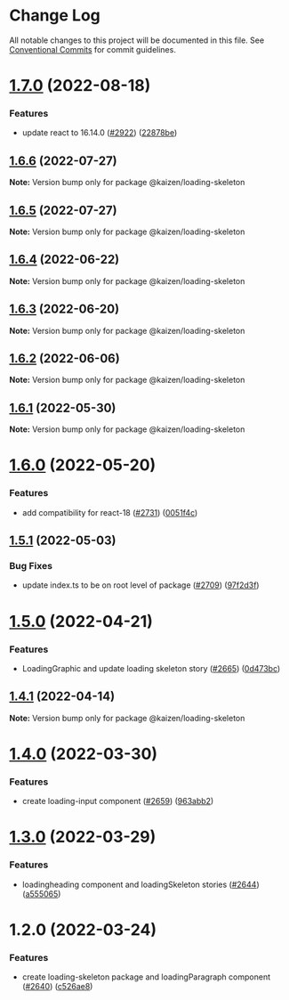 # Change Log

All notable changes to this project will be documented in this file.
See [Conventional Commits](https://conventionalcommits.org) for commit guidelines.

# [1.7.0](https://github.com/cultureamp/kaizen-design-system/compare/@kaizen/loading-skeleton@1.6.6...@kaizen/loading-skeleton@1.7.0) (2022-08-18)


### Features

* update react to 16.14.0 ([#2922](https://github.com/cultureamp/kaizen-design-system/issues/2922)) ([22878be](https://github.com/cultureamp/kaizen-design-system/commit/22878beee1884e2f58d0447b3908321937175228))





## [1.6.6](https://github.com/cultureamp/kaizen-design-system/compare/@kaizen/loading-skeleton@1.6.5...@kaizen/loading-skeleton@1.6.6) (2022-07-27)

**Note:** Version bump only for package @kaizen/loading-skeleton





## [1.6.5](https://github.com/cultureamp/kaizen-design-system/compare/@kaizen/loading-skeleton@1.6.4...@kaizen/loading-skeleton@1.6.5) (2022-07-27)

**Note:** Version bump only for package @kaizen/loading-skeleton





## [1.6.4](https://github.com/cultureamp/kaizen-design-system/compare/@kaizen/loading-skeleton@1.6.3...@kaizen/loading-skeleton@1.6.4) (2022-06-22)

**Note:** Version bump only for package @kaizen/loading-skeleton





## [1.6.3](https://github.com/cultureamp/kaizen-design-system/compare/@kaizen/loading-skeleton@1.6.2...@kaizen/loading-skeleton@1.6.3) (2022-06-20)

**Note:** Version bump only for package @kaizen/loading-skeleton





## [1.6.2](https://github.com/cultureamp/kaizen-design-system/compare/@kaizen/loading-skeleton@1.6.1...@kaizen/loading-skeleton@1.6.2) (2022-06-06)

**Note:** Version bump only for package @kaizen/loading-skeleton





## [1.6.1](https://github.com/cultureamp/kaizen-design-system/compare/@kaizen/loading-skeleton@1.6.0...@kaizen/loading-skeleton@1.6.1) (2022-05-30)

**Note:** Version bump only for package @kaizen/loading-skeleton





# [1.6.0](https://github.com/cultureamp/kaizen-design-system/compare/@kaizen/loading-skeleton@1.5.1...@kaizen/loading-skeleton@1.6.0) (2022-05-20)


### Features

* add compatibility for react-18 ([#2731](https://github.com/cultureamp/kaizen-design-system/issues/2731)) ([0051f4c](https://github.com/cultureamp/kaizen-design-system/commit/0051f4cee82895acc2c2f44fc7bf8063857de57e))





## [1.5.1](https://github.com/cultureamp/kaizen-design-system/compare/@kaizen/loading-skeleton@1.5.0...@kaizen/loading-skeleton@1.5.1) (2022-05-03)


### Bug Fixes

* update index.ts to be on root level of package ([#2709](https://github.com/cultureamp/kaizen-design-system/issues/2709)) ([97f2d3f](https://github.com/cultureamp/kaizen-design-system/commit/97f2d3fc1c00811c7f731a5811f38880b1855014))





# [1.5.0](https://github.com/cultureamp/kaizen-design-system/compare/@kaizen/loading-skeleton@1.4.1...@kaizen/loading-skeleton@1.5.0) (2022-04-21)


### Features

* LoadingGraphic and update loading skeleton story ([#2665](https://github.com/cultureamp/kaizen-design-system/issues/2665)) ([0d473bc](https://github.com/cultureamp/kaizen-design-system/commit/0d473bcd6fb0ef0ed5218af2e4708b3fc6d59c6e))





## [1.4.1](https://github.com/cultureamp/kaizen-design-system/compare/@kaizen/loading-skeleton@1.4.0...@kaizen/loading-skeleton@1.4.1) (2022-04-14)

**Note:** Version bump only for package @kaizen/loading-skeleton





# [1.4.0](https://github.com/cultureamp/kaizen-design-system/compare/@kaizen/loading-skeleton@1.3.0...@kaizen/loading-skeleton@1.4.0) (2022-03-30)


### Features

* create loading-input component ([#2659](https://github.com/cultureamp/kaizen-design-system/issues/2659)) ([963abb2](https://github.com/cultureamp/kaizen-design-system/commit/963abb2f1d82316448942f07eaa457113d19a073))





# [1.3.0](https://github.com/cultureamp/kaizen-design-system/compare/@kaizen/loading-skeleton@1.2.0...@kaizen/loading-skeleton@1.3.0) (2022-03-29)


### Features

* loadingheading component and loadingSkeleton stories ([#2644](https://github.com/cultureamp/kaizen-design-system/issues/2644)) ([a555065](https://github.com/cultureamp/kaizen-design-system/commit/a55506509f096cbfbe7a77ba50b8937eb01caa9b))





# 1.2.0 (2022-03-24)


### Features

* create loading-skeleton package and loadingParagraph component ([#2640](https://github.com/cultureamp/kaizen-design-system/issues/2640)) ([c526ae8](https://github.com/cultureamp/kaizen-design-system/commit/c526ae83af65243cf853ecc2a7f5769e90b2f9af))
